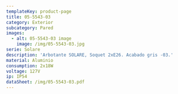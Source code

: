 ```yaml
---
templateKey: product-page
title: 05-5543-03
category: Exterior
subcategory: Pared
images:
  - alt: 05-5543-03 image
    image: /img/05-5543-03.jpg
serie: Solare
description: 'Arbotante SOLARE, Soquet 2xE26. Acabado gris -03.'
material: Aluminio
consumption: 2x18W
voltage: 127V
ip: IP54
dataSheet: /img/05-5543-03.pdf
---
```


